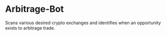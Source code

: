 # Arbitrage-Bot
Scans various desired crypto exchanges and identifies when an opportunity exists to arbitrage trade.
